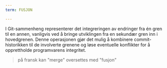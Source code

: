 ```yaml
---
term: FUSJON

---
```

I Git-sammenheng representerer det integreringen av endringer fra én gren til en annen, vanligvis ved å bringe utviklingen fra en sekundær gren inn i hovedgrenen. Denne operasjonen gjør det mulig å kombinere commit-historikken til de involverte grenene og løse eventuelle konflikter for å opprettholde programvarens integritet.

> på fransk kan "merge" oversettes med "fusjon"